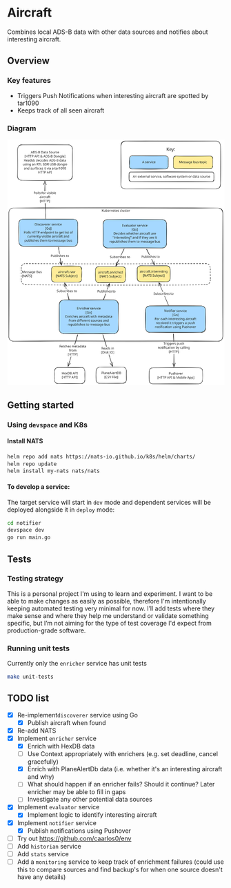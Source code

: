 # Aircraft

Combines local ADS-B data with other data sources and notifies about interesting aircraft.

## Overview

### Key features

- Triggers Push Notifications when interesting aircraft are spotted by tar1090
- Keeps track of all seen aircraft

### Diagram

![C4 Model-style "Container" diagram](docs/Aircraft-Excalidraw-2025-07-03-1721.svg)

## Getting started

### Using `devspace` and K8s

#### Install NATS

```bash
helm repo add nats https://nats-io.github.io/k8s/helm/charts/
helm repo update
helm install my-nats nats/nats
```

#### To develop a service:

The target service will start in `dev` mode and dependent services will be deployed alongside it in `deploy` mode:

```bash
cd notifier
devspace dev
go run main.go
```

## Tests

### Testing strategy

This is a personal project I'm using to learn and experiment. I want to be able to make changes as easily as possible, therefore I'm intentionally keeping automated testing very minimal for now. I’ll add tests where they make sense and where they help me understand or validate something specific, but I’m not aiming for the type of test coverage I'd expect from production-grade software.

### Running unit tests

Currently only the `enricher` service has unit tests

```bash
make unit-tests
```

## TODO list

- [x] Re-implement`discoverer` service using Go
  - [x] Publish aircraft when found
- [x] Re-add NATS
- [x] Implement `enricher` service
  - [x] Enrich with HexDB data
  - [ ] Use Context appropriately with enrichers (e.g. set deadline, cancel gracefully)
  - [x] Enrich with PlaneAlertDb data (i.e. whether it's an interesting aircraft and why)
  - [ ] What should happen if an enricher fails? Should it continue? Later enricher may be able to fill in gaps
  - [ ] Investigate any other potential data sources
- [x] Implement `evaluator` service
  - [x] Implement logic to identify interesting aircraft
- [x] Implement `notifier` service
  - [x] Publish notifications using Pushover
- [ ] Try out https://github.com/caarlos0/env
- [ ] Add `historian` service
- [ ] Add `stats` service
- [ ] Add a `monitoring` service to keep track of enrichment failures (could use this to compare sources and find backup's for when one source doesn't have any details)
